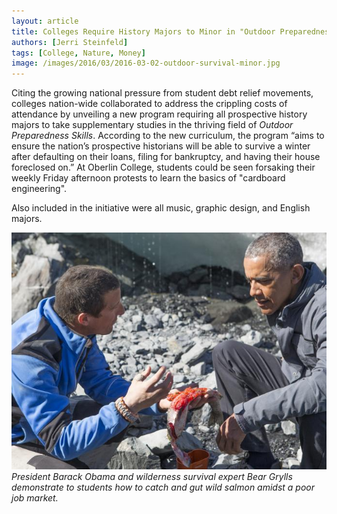 ```yaml
---
layout: article
title: Colleges Require History Majors to Minor in "Outdoor Preparedness Skills"
authors: [Jerri Steinfeld]
tags: [College, Nature, Money]
image: /images/2016/03/2016-03-02-outdoor-survival-minor.jpg
---
```


Citing the growing national pressure from student debt relief movements, colleges nation-wide collaborated to address the crippling costs of attendance by unveiling a new program requiring all prospective history majors to take supplementary studies in the thriving field of *Outdoor Preparedness Skills*. According to the new curriculum, the program “aims to ensure the nation’s prospective historians will be able to survive a winter after defaulting on their loans, filing for bankruptcy, and having their house foreclosed on.” At Oberlin College, students could be seen forsaking their weekly Friday afternoon protests to learn the basics of "cardboard engineering".

Also included in the initiative were all music, graphic design, and English majors.

![President Barack Obama and wilderness survival expert Bear Grylls demonstrate to students how to catch and gut wild salmon amidst a poor job market.](/images/2016/03/2016-03-02-outdoor-survival-minor.jpg)
*President Barack Obama and wilderness survival expert Bear Grylls demonstrate to students how to catch and gut wild salmon amidst a poor job market.*
